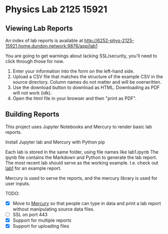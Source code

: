 # Physics Lab 2125 15921

## Viewing Lab Reports

An index of lab reports is available at http://6252-phys-2125-15921.home.dundon.network:9876/app/lab1

You are going to get warnings about lacking SSL/security, you'll need to click through those for now.

1. Enter your information into the form on the left-hand side.
1. Upload a CSV file that matches the structure of the example CSV in the source directory. Column names do not matter and will be overwritten.
1. Use the download button to download as HTML. Downloading as PDF will not work (idk).
1. Open the html file in your browser and then "print as PDF".

## Building Reports

This project uses Jupyter Notebooks and Mercury to render basic lab reports.

Install Jupyter lab and Mercury with Python pip

Each lab is stored in the same folder, using file names like lab1.ipynb 
The ipynb file contains the Markdown and Python to generate the lab report.
The most recent lab should serve as the working example.
I.e. check out [lab1](lab1.ipynb) for an example report.

Mercury is used to serve the reports, and the mercury library is used for user inputs.

TODO:

- [x] Move to [Mercury](https://runmercury.com/) so that people can type in data and print a lab report without manipulating source data files.
- [ ] SSL on port 443
- [x] Support for multiple reports
- [x] Support for uploading files

